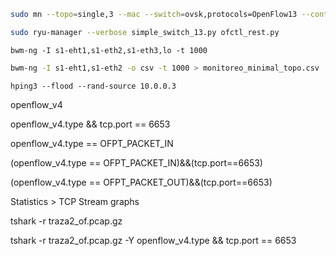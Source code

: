 


```bash
sudo mn --topo=single,3 --mac --switch=ovsk,protocols=OpenFlow13 --controller=remote,ip=127.0.0.1:6653  --link=tc,bw=100 
```


```bash
sudo ryu-manager --verbose simple_switch_13.py ofctl_rest.py
```


```
bwm-ng -I s1-eht1,s1-eth2,s1-eth3,lo -t 1000
```

```bash
bwm-ng -I s1-eht1,s1-eth2 -o csv -t 1000 > monitoreo_minimal_topo.csv
```

```
hping3 --flood --rand-source 10.0.0.3
```

openflow_v4

openflow_v4.type && tcp.port == 6653

openflow_v4.type == OFPT_PACKET_IN

(openflow_v4.type == OFPT_PACKET_IN)&&(tcp.port==6653) 

(openflow_v4.type == OFPT_PACKET_OUT)&&(tcp.port==6653) 


Statistics > TCP Stream graphs



tshark -r traza2_of.pcap.gz

tshark -r traza2_of.pcap.gz -Y openflow_v4.type && tcp.port == 6653
